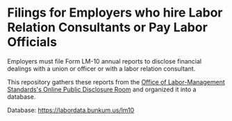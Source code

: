 # Filings for Employers who hire Labor Relation Consultants or Pay Labor Officials

 Employers must file Form LM-10 annual reports to disclose financial dealings with a union or officer or with a labor relation consultant.

This repository gathers these reports from the [Office of Labor-Management Standards's Online Public Disclosure Room](https://www.dol.gov/agencies/olms/public-disclosure-room) and organized it into a database.

Database: https://labordata.bunkum.us/lm10

